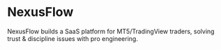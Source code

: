 # NexusFlow
NexusFlow builds a SaaS platform for MT5/TradingView traders, solving trust &amp; discipline issues with pro engineering.
